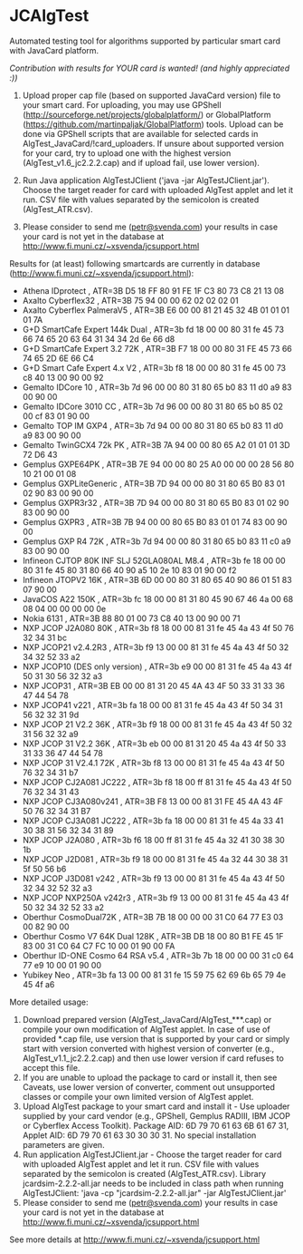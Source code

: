 JCAlgTest
=======

Automated testing tool for algorithms supported by particular smart card with JavaCard platform. 

*Contribution with results for YOUR card is wanted! (and highly appreciated :))*

1. Upload proper cap file (based on supported JavaCard version) file to your smart card. For uploading, you may use GPShell (http://sourceforge.net/projects/globalplatform/) or GlobalPlatform (https://github.com/martinpaljak/GlobalPlatform) tools. Upload can be done via GPShell scripts that are available for selected cards in AlgTest_JavaCard/!card_uploaders. If unsure about supported version for your card, try to upload one with the highest version (AlgTest_v1.6_jc2.2.2.cap) and if upload fail, use lower version).

2. Run Java application AlgTestJClient ('java -jar AlgTestJClient.jar'). Choose the target reader for card with uploaded AlgTest applet and let it run. CSV file with values separated by the semicolon is created (AlgTest_ATR.csv). 

3. Please consider to send me (petr@svenda.com) your results in case your card is not yet in the database at http://www.fi.muni.cz/~xsvenda/jcsupport.html



Results for (at least) following smartcards are currently in database (http://www.fi.muni.cz/~xsvenda/jcsupport.html):

- Athena IDprotect , ATR=3B D5 18 FF 80 91 FE 1F C3 80 73 C8 21 13 08
- Axalto Cyberflex32 , ATR=3B 75 94 00 00 62 02 02 02 01
- Axalto Cyberflex PalmeraV5 , ATR=3B E6 00 00 81 21 45 32 4B 01 01 01 01 7A
- G+D SmartCafe Expert 144k Dual , ATR=3b fd 18 00 00 80 31 fe 45 73 66 74 65 20 63 64 31 34 34 2d 6e 66 d8 
- G+D SmartCafe Expert 3.2 72K , ATR=3B F7 18 00 00 80 31 FE 45 73 66 74 65 2D 6E 66 C4
- G+D Smart Cafe Expert 4.x V2 , ATR=3b f8 18 00 00 80 31 fe 45 00 73 c8 40 13 00 90 00 92
- Gemalto IDCore 10 , ATR=3b 7d 96 00 00 80 31 80 65 b0 83 11 d0 a9 83 00 90 00 
- Gemalto IDCore 3010 CC , ATR=3b 7d 96 00 00 80 31 80 65 b0 85 02 00 cf 83 01 90 00 
- Gemalto TOP IM GXP4 , ATR=3b 7d 94 00 00 80 31 80 65 b0 83 11 d0 a9 83 00 90 00
- Gemalto TwinGCX4 72k PK , ATR=3B 7A 94 00 00 80 65 A2 01 01 01 3D 72 D6 43 
- Gemplus GXPE64PK , ATR=3B 7E 94 00 00 80 25 A0 00 00 00 28 56 80 10 21 00 01 08 
- Gemplus GXPLiteGeneric , ATR=3B 7D 94 00 00 80 31 80 65 B0 83 01 02 90 83 00 90 00 
- Gemplus GXPR3r32 , ATR=3B 7D 94 00 00 80 31 80 65 B0 83 01 02 90 83 00 90 00
- Gemplus GXPR3 , ATR=3B 7B 94 00 00 80 65 B0 83 01 01 74 83 00 90 00 
- Gemplus GXP R4 72K , ATR=3b 7d 94 00 00 80 31 80 65 b0 83 11 c0 a9 83 00 90 00 
- Infineon CJTOP 80K INF SLJ 52GLA080AL M8.4 , ATR=3b fe 18 00 00 80 31 fe 45 80 31 80 66 40 90 a5 10 2e 10 83 01 90 00 f2 
- Infineon JTOPV2 16K , ATR=3B 6D 00 00 80 31 80 65 40 90 86 01 51 83 07 90 00 
- JavaCOS A22 150K , ATR=3b fc 18 00 00 81 31 80 45 90 67 46 4a 00 68 08 04 00 00 00 00 0e 
- Nokia 6131 , ATR=3B 88 80 01 00 73 C8 40 13 00 90 00 71
- NXP JCOP J2A080 80K , ATR=3b f8 18 00 00 81 31 fe 45 4a 43 4f 50 76 32 34 31 bc 
- NXP JCOP21 v2.4.2R3 , ATR=3b f9 13 00 00 81 31 fe 45 4a 43 4f 50 32 34 32 52 33 a2 
- NXP JCOP10 (DES only version) , ATR=3b e9 00 00 81 31 fe 45 4a 43 4f 50 31 30 56 32 32 a3 
- NXP JCOP31 , ATR=3B EB 00 00 81 31 20 45 4A 43 4F 50 33 31 33 36 47 44 54 78 
- NXP JCOP41 v221 , ATR=3b fa 18 00 00 81 31 fe 45 4a 43 4f 50 34 31 56 32 32 31 9d 
- NXP JCOP 21 V2.2 36K , ATR=3b f9 18 00 00 81 31 fe 45 4a 43 4f 50 32 31 56 32 32 a9
- NXP JCOP 31 V2.2 36K , ATR=3b eb 00 00 81 31 20 45 4a 43 4f 50 33 31 33 36 47 44 54 78 
- NXP JCOP 31 V2.4.1 72K , ATR=3b f8 13 00 00 81 31 fe 45 4a 43 4f 50 76 32 34 31 b7 
- NXP JCOP CJ2A081 JC222 , ATR=3b f8 18 00 ff 81 31 fe 45 4a 43 4f 50 76 32 34 31 43 
- NXP JCOP CJ3A080v241 , ATR=3B F8 13 00 00 81 31 FE 45 4A 43 4F 50 76 32 34 31 B7 
- NXP JCOP CJ3A081 JC222 , ATR=3b fa 18 00 00 81 31 fe 45 4a 33 41 30 38 31 56 32 34 31 89 
- NXP JCOP J2A080 , ATR=3b f6 18 00 ff 81 31 fe 45 4a 32 41 30 38 30 1b 
- NXP JCOP J2D081 , ATR=3b f9 18 00 00 81 31 fe 45 4a 32 44 30 38 31 5f 50 56 b6 
- NXP JCOP J3D081 v242 , ATR=3b f9 13 00 00 81 31 fe 45 4a 43 4f 50 32 34 32 52 32 a3 
- NXP JCOP NXP250A v242r3 , ATR=3b f9 13 00 00 81 31 fe 45 4a 43 4f 50 32 34 32 52 33 a2 
- Oberthur CosmoDual72K , ATR=3B 7B 18 00 00 00 31 C0 64 77 E3 03 00 82 90 00 
- Oberthur Cosmo V7 64K Dual 128K , ATR=3B DB 18 00 80 B1 FE 45 1F 83 00 31 C0 64 C7 FC 10 00 01 90 00 FA 
- Oberthur ID-ONE Cosmo 64 RSA v5.4 , ATR=3b 7b 18 00 00 00 31 c0 64 77 e9 10 00 01 90 00
- Yubikey Neo , ATR=3b fa 13 00 00 81 31 fe 15 59 75 62 69 6b 65 79 4e 45 4f a6 

More detailed usage:

1. Download prepared version (AlgTest_JavaCard/AlgTest_***.cap) or compile your own modification of AlgTest applet. In case of use of provided *.cap file, use version that is supported by your card or simply start with version converted with highest version of converter (e.g., AlgTest_v1.1_jc2.2.2.cap) and then use lower version if card refuses to accept this file.    
2. If you are unable to upload the package to card or install it, then see Caveats, use lower version of converter, comment out unsupported classes or compile your own limited version of AlgTest applet.
3. Upload AlgTest package to your smart card and install it - Use uploader supplied by your card vendor (e.g., GPShell, Gemplus RADIII, IBM JCOP or Cyberflex Access Toolkit). Package AID: 6D 79 70 61 63 6B 61 67 31, Applet AID: 6D 79 70 61 63 30 30 30 31. No special installation parameters are given.
4. Run application AlgTestJClient.jar - Choose the target reader for card with uploaded AlgTest applet and let it run. CSV file with values separated by the semicolon is created (AlgTest_ATR.csv). Library jcardsim-2.2.2-all.jar needs to be included in class path when running AlgTestJClient: 'java -cp "jcardsim-2.2.2-all.jar" -jar AlgTestJClient.jar'
5. Please consider to send me (petr@svenda.com) your results in case your card is not yet in the database at http://www.fi.muni.cz/~xsvenda/jcsupport.html

See more details at http://www.fi.muni.cz/~xsvenda/jcsupport.html
